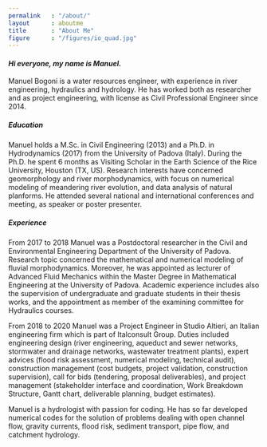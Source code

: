 ```yaml
---
permalink   : "/about/"
layout      : aboutme
title       : "About Me"
figure      : "/figures/io_quad.jpg"
---
```


#### _Hi everyone, my name is Manuel._

Manuel Bogoni is a water resources engineer, with experience in river engineering, hydraulics and hydrology.
He has worked both as researcher and as project engineering, with license as Civil Professional Engineer since 2014.

##### Education

Manuel holds a M.Sc. in Civil Engineering (2013) and a Ph.D. in Hydrodynamics (2017) from the University of Padova (Italy). During the Ph.D. he spent 6 months as Visiting Scholar in the Earth Science of the Rice University, Houston (TX, US). Research interests have concerned geomorphology and river morphodynamics, with focus on numerical modeling of meandering river evolution, and data analysis of natural planforms. He attended several national and international conferences and meeting, as speaker or poster presenter.

##### Experience

From 2017 to 2018 Manuel was a Postdoctoral researcher in the Civil and Environmental Engineering Department of the University of Padova. Research topic concerned the mathematical and numerical modeling of fluvial morphodynamics. Moreover, he was appointed as lecturer of Advanced Fluid Mechanics within the Master Degree in Mathematical Engineering at the University of Padova.
Academic experience includes also the supervision of undergraduate and graduate students in their thesis works, and the appointment as member of the examining committee for Hydraulics courses.

From 2018 to 2020 Manuel was a Project Engineer in Studio Altieri, an Italian engineering firm which is part of Italconsult Group. Duties included engineering design (river engineering, aqueduct and sewer networks, stormwater and drainage networks, wastewater treatment plants), expert advices (flood risk assessment, numerical modeling, technical audit), construction management (cost budgets, project validation, construction supervision), call for bids (tendering, proposal deliverables), and project management (stakeholder interface and coordination, Work Breakdown Structure, Gantt chart, deliverable planning, budget estimates).

Manuel is a hydrologist with passion for coding. He has so far developed numerical codes for the solution of problems dealing with open channel flow, gravity currents, flood risk, sediment transport, pipe flow, and catchment hydrology.
